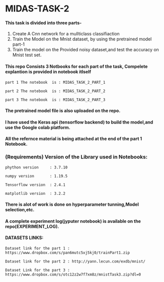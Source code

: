 # MIDAS-TASK-2

#### This task is divided into three parts-
1) Create A Cnn network for a mullticlass classifiaction
2) Train the Model on the Mnist dataset, by using the pretrained model part-1
3) Train the model on the Provided noisy dataset,and test the accuracy on Mnist test set.

#### This repo Consists 3 Notbooks for each part of the task, Compelete explantion is provided in notebook itlself
    part 1 The notebook  is : MIDAS_TASK_2_PART_1

    part 2 The notebook  is : MIDAS_TASK_2_PART_2
    
    part 3 The notebook  is : MIDAS_TASK_2_PART_3
    
#### The pretrained model file is also uploaded on the repo.
    
#### I have used the Keras api (tensorflow backend) to build the model,and use the Google colab platform.

#### All the refernce material is being attached at the end of the part 1 Notebook.

### (Requirements) Version of the Library used in Notebooks:

    phython version     : 3.7.10

    numpy version       : 1.19.5

    Tensorflow version  : 2.4.1

    matplotlib version  : 3.2.2

#### There is alot of work is done on hyperparameter tunning,Model selection,etc.
#### A complete experiment log(jyputer notebook) is available on the repo(EXPERIMENT_LOG).

#### DATASETS LINKS:

    Dataset link for the part 1 : https://www.dropbox.com/s/pan6mutc5xj5kj0/trainPart1.zip

    Dataset link for the part 2 : http://yann.lecun.com/exdb/mnist/

    Dataset Link for the part 3 : https://www.dropbox.com/s/otc12z2w7f7xm8z/mnistTask3.zip?dl=0

